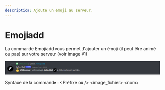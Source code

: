 ```yaml
---
description: Ajoute un emoji au serveur.
---
```


# Emojiadd

La commande Emojiadd vous permet d'ajouter un émoji (il peut être animé ou pas) sur votre serveur (voir image #1)

![Image #1](../../../.gitbook/assets/Emojiadd.png)

Syntaxe de la commande : \<Préfixe ou /> \<image\_fichier> \<nom>
